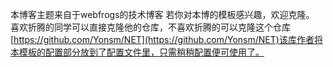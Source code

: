 本博客主题来自于webfrogs的技术博客
若你对本博的模板感兴趣，欢迎克隆。    
喜欢折腾的同学可以直接克隆他的仓库，不喜欢折腾的可以克隆这个仓库[https://github.com/Yonsm/NET](https://github.com/Yonsm/NET)该库作者将本模板的配置部分放到了配置文件里，只需稍稍配置便可使用了。

